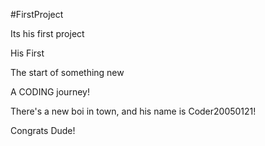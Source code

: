 #FirstProject

Its his first project

His First

The start of something new

A CODING journey!

There's a new boi in town, and his name is Coder20050121!

Congrats Dude!
